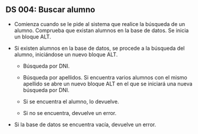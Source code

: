 ## DS 004: Buscar alumno

 * Comienza cuando se le pide al sistema que realice la búsqueda de un alumno. Comprueba que existan alumnos en la base de datos. Se inicia un bloque ALT.

 * Si existen alumnos en la base de datos, se procede a la búsqueda del alumno, iniciándose un nuevo bloque ALT.

   * Búsqueda por DNI.

   * Búsqueda por apellidos. Si encuentra varios alumnos con el mismo apellido se abre un nuevo bloque ALT en el que se iniciará una nueva búsqueda por DNI.

   * Si se encuentra el alumno, lo devuelve.

   * Si no se encuentra, devuelve un error.

 * Si la base de datos se encuentra vacía, devuelve un error.


